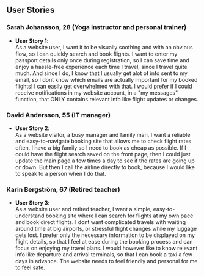 ## User Stories

### Sarah Johansson, 28 (Yoga instructor and personal trainer)
- **User Story 1**:  
  As a website user, I want it to be visually soothing and with an obvious flow, so I can quickly search and book flights. 
  I want to enter my passport details only once during registration, so I can save time and enjoy a hassle-free experience each time I travel, since I travel quite much. And since I do, I know that I usually get alot of info sent to my email, so I dont know which emails are actually important for my booked flights! I can easily get overwhelmed with that.
  I would prefer if I could receive notifications in my website account, in a "my messages" function, that ONLY contains relevant info like flight updates or changes.
  

### David Andersson, 55 (IT manager)
- **User Story 2**:  
  As a website visitor, a busy manager and family man, I want a reliable and easy-to-navigate booking site that allows me to check flight rates often. I have a big family so I need to book as cheap as possible. 
  If I could have the flight search saved on the front page, then I could just update the main page a few times a day to see if the rates are going up or down. But then I call the airline directly to book, because I would like to speak to a person when I do that.


### Karin Bergström, 67 (Retired teacher)
- **User Story 3**:  
  As a website user and retired teacher, I want a simple, easy-to-understand booking site where I can search for flights at my own pace and book direct flights. 
  I dont want complicated travels with waiting around time at big airports, or stressful flight changes while my luggage gets lost.
  I prefer only the necessary information to be displayed on my flight details, so that I feel at ease during the booking process and can focus on enjoying my travel plans. I would however like to know relevant info like departure and arrival terminals, so that I can book a taxi a few days in advance.
  The website needs to feel friendly and personal for me to feel safe.


